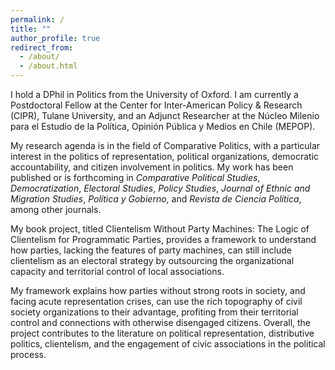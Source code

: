 ```yaml
---
permalink: /
title: ""
author_profile: true
redirect_from: 
  - /about/
  - /about.html
---
```


I hold a DPhil in Politics from the University of Oxford. I am currently a Postdoctoral Fellow at the Center for Inter-American Policy & Research (CIPR), Tulane University, and an Adjunct Researcher at the Núcleo Milenio para el Estudio de la Política, Opinión Pública y Medios en Chile (MEPOP).

My research agenda is in the field of Comparative Politics, with a particular interest in the politics of representation, political organizations, democratic accountability, and citizen involvement in politics. My work has been published or is forthcoming in *Comparative Political Studies*, *Democratization*, *Electoral Studies*, *Policy Studies*, *Journal of Ethnic and Migration Studies*, *Política y Gobierno*, and *Revista de Ciencia Política*, among other journals. 

My book project, titled Clientelism Without Party Machines: The Logic of Clientelism for Programmatic Parties, provides a framework to understand how parties, lacking the features of party machines, can still include clientelism as an electoral strategy by outsourcing the organizational capacity and territorial control of local associations.

My framework explains how parties without strong roots in society, and facing acute representation crises, can use the rich topography of civil society organizations to their advantage, profiting from their territorial control and connections with otherwise disengaged citizens. Overall, the project contributes to the literature on political representation, distributive politics, clientelism, and the engagement of civic associations in the political process.

